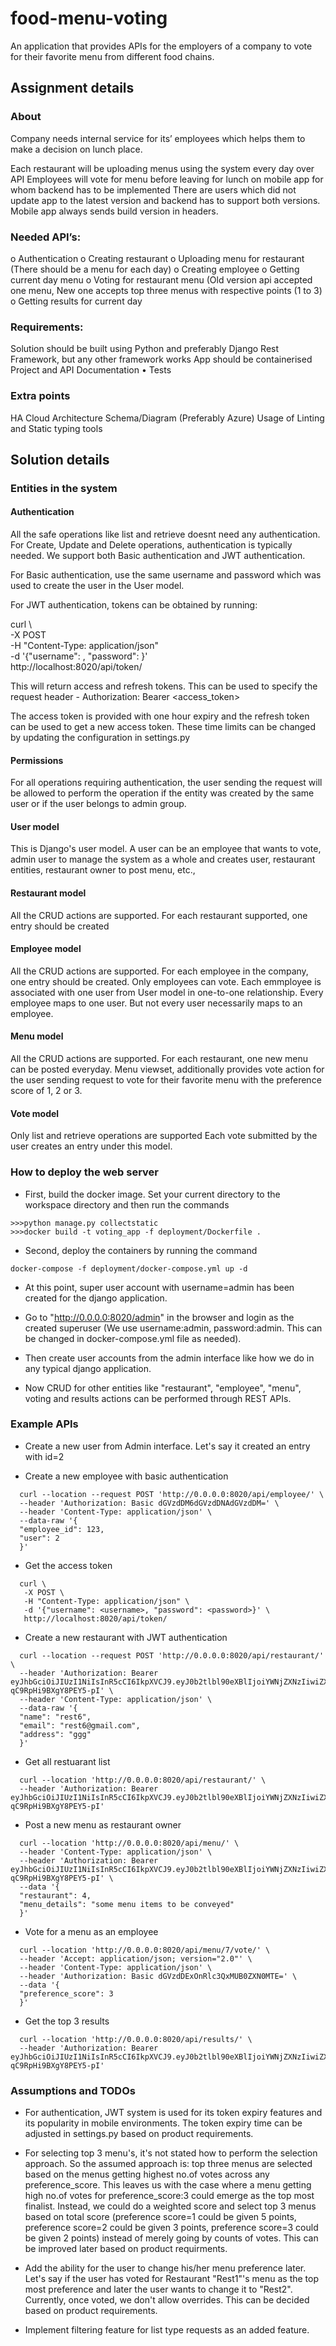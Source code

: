 # food-menu-voting

An application that provides APIs for the employers of a company to vote for their favorite menu from different food chains.

## Assignment details

### About

Company needs internal service for its’ employees which helps them to make a decision
on lunch place.

Each restaurant will be uploading menus using the system every day over API
Employees will vote for menu before leaving for lunch on mobile app for whom backend has to be implemented
There are users which did not update app to the latest version and backend has to support both versions.
Mobile app always sends build version in headers.

### Needed API’s:

o Authentication
o Creating restaurant
o Uploading menu for restaurant (There should be a menu for each day)
o Creating employee
o Getting current day menu
o Voting for restaurant menu (Old version api accepted one menu, New one accepts top three menus with respective points (1 to 3)
o Getting results for current day

### Requirements:

Solution should be built using Python and preferably Django Rest Framework, but any other framework works
App should be containerised
Project and API Documentation
• Tests

### Extra points

HA Cloud Architecture Schema/Diagram (Preferably Azure)
Usage of Linting and Static typing tools

## Solution details

### Entities in the system

#### Authentication

All the safe operations like list and retrieve doesnt need any authentication. For Create, Update and Delete operations, authentication is typically needed. We support both Basic authentication and JWT authentication.

For Basic authentication, use the same username and password which was used to create the user in the User model.

For JWT authentication, tokens can be obtained by running:

curl \  
 -X POST \
 -H "Content-Type: application/json" \
 -d '{"username": <username>, "password": <password>}' \
 http://localhost:8020/api/token/

This will return access and refresh tokens. This can be used to specify the request header - Authorization: Bearer <access_token>

The access token is provided with one hour expiry and the refresh token can be used to get a new access token. These time limits can be changed by updating the configuration in settings.py

#### Permissions

For all operations requiring authentication, the user sending the request will be allowed to perform the operation if the entity was created by the same user or if the user belongs to admin group.

#### User model

This is Django's user model. A user can be an employee that wants to vote, admin user to manage the system as a whole and creates user, restaurant entities, restaurant owner to post menu, etc.,

#### Restaurant model

All the CRUD actions are supported. For each restaurant supported, one entry should be created

#### Employee model

All the CRUD actions are supported.
For each employee in the company, one entry should be created. Only employees can vote. Each emmployee is associated with one user from User model in one-to-one relationship. Every employee maps to one user. But not every user necessarily maps to an employee.

#### Menu model

All the CRUD actions are supported.
For each restaurant, one new menu can be posted everyday. Menu viewset, additionally provides vote action for the user sending request to vote for their favorite menu with the preference score of 1, 2 or 3.

#### Vote model

Only list and retrieve operations are supported
Each vote submitted by the user creates an entry under this model.

### How to deploy the web server

- First, build the docker image. Set your current directory to the workspace directory and then run the commands

```console
>>>python manage.py collectstatic
>>>docker build -t voting_app -f deployment/Dockerfile .
```

- Second, deploy the containers by running the command

```console
docker-compose -f deployment/docker-compose.yml up -d
```

- At this point, super user account with username=admin has been created for the django application.

- Go to "http://0.0.0.0:8020/admin" in the browser and login as the created superuser (We use username:admin, password:admin. This can be changed in docker-compose.yml file as needed).

- Then create user accounts from the admin interface like how we do in any typical django application.

- Now CRUD for other entities like "restaurant", "employee", "menu", voting and results actions can be performed through REST APIs.

### Example APIs

- Create a new user from Admin interface. Let's say it created an entry with id=2

- Create a new employee with basic authentication

```
  curl --location --request POST 'http://0.0.0.0:8020/api/employee/' \
  --header 'Authorization: Basic dGVzdDM6dGVzdDNAdGVzdDM=' \
  --header 'Content-Type: application/json' \
  --data-raw '{
  "employee_id": 123,
  "user": 2
  }'
```

- Get the access token

```
  curl \
   -X POST \
   -H "Content-Type: application/json" \
   -d '{"username": <username>, "password": <password>}' \
   http://localhost:8020/api/token/
```

- Create a new restaurant with JWT authentication

```
  curl --location --request POST 'http://0.0.0.0:8020/api/restaurant/' \
  --header 'Authorization: Bearer eyJhbGciOiJIUzI1NiIsInR5cCI6IkpXVCJ9.eyJ0b2tlbl90eXBlIjoiYWNjZXNzIiwiZXhwIjoxNjgzNzA1MTQ5LCJpYXQiOjE2ODM3MDE1NDksImp0aSI6ImRlNjQ3YmRlNGQxYjQ3ZTc4Mjk0MGQ5ZmRiZjg4NWYwIiwidXNlcl9pZCI6Mn0.vFVmtXMfkA3R7KBRnxIYIf-qC9RpHi9BXgY8PEY5-pI' \
  --header 'Content-Type: application/json' \
  --data-raw '{
  "name": "rest6",
  "email": "rest6@gmail.com",
  "address": "ggg"
  }'
```

- Get all restuarant list

```
  curl --location 'http://0.0.0.0:8020/api/restaurant/' \
  --header 'Authorization: Bearer eyJhbGciOiJIUzI1NiIsInR5cCI6IkpXVCJ9.eyJ0b2tlbl90eXBlIjoiYWNjZXNzIiwiZXhwIjoxNjgzNzA1MTQ5LCJpYXQiOjE2ODM3MDE1NDksImp0aSI6ImRlNjQ3YmRlNGQxYjQ3ZTc4Mjk0MGQ5ZmRiZjg4NWYwIiwidXNlcl9pZCI6Mn0.vFVmtXMfkA3R7KBRnxIYIf-qC9RpHi9BXgY8PEY5-pI'
```

- Post a new menu as restaurant owner

```
  curl --location 'http://0.0.0.0:8020/api/menu/' \
  --header 'Content-Type: application/json' \
  --header 'Authorization: Bearer eyJhbGciOiJIUzI1NiIsInR5cCI6IkpXVCJ9.eyJ0b2tlbl90eXBlIjoiYWNjZXNzIiwiZXhwIjoxNjgzNzA1MTQ5LCJpYXQiOjE2ODM3MDE1NDksImp0aSI6ImRlNjQ3YmRlNGQxYjQ3ZTc4Mjk0MGQ5ZmRiZjg4NWYwIiwidXNlcl9pZCI6Mn0.vFVmtXMfkA3R7KBRnxIYIf-qC9RpHi9BXgY8PEY5-pI' \
  --data '{
  "restaurant": 4,
  "menu_details": "some menu items to be conveyed"
  }'
```

- Vote for a menu as an employee

```
  curl --location 'http://0.0.0.0:8020/api/menu/7/vote/' \
  --header 'Accept: application/json; version="2.0"' \
  --header 'Content-Type: application/json' \
  --header 'Authorization: Basic dGVzdDExOnRlc3QxMUB0ZXN0MTE=' \
  --data '{
  "preference_score": 3
  }'
```

- Get the top 3 results

```
  curl --location 'http://0.0.0.0:8020/api/results/' \
  --header 'Authorization: Bearer eyJhbGciOiJIUzI1NiIsInR5cCI6IkpXVCJ9.eyJ0b2tlbl90eXBlIjoiYWNjZXNzIiwiZXhwIjoxNjgzNzA1MTQ5LCJpYXQiOjE2ODM3MDE1NDksImp0aSI6ImRlNjQ3YmRlNGQxYjQ3ZTc4Mjk0MGQ5ZmRiZjg4NWYwIiwidXNlcl9pZCI6Mn0.vFVmtXMfkA3R7KBRnxIYIf-qC9RpHi9BXgY8PEY5-pI'
```

### Assumptions and TODOs

- For authentication, JWT system is used for its token expiry features and its popularity in mobile environments. The token expiry time can be adjusted in settings.py based on product requirements.

- For selecting top 3 menu's, it's not stated how to perform the selection approach. So the assumed approach is: top three menus are selected based on the menus getting highest no.of votes across any preference_score. This leaves us with the case where a menu getting high no.of votes for preference_score:3 could emerge as the top most finalist. Instead, we could do a weighted score and select top 3 menus based on total score (preference score=1 could be given 5 points, preference score=2 could be given 3 points, preference score=3 could be given 2 points) instead of merely going by counts of votes. This can be improved later based on product requirments.

- Add the ability for the user to change his/her menu preference later. Let's say if the user has voted for Restaurant "Rest1"'s menu as the top most preference and later the user wants to change it to "Rest2". Currently, once voted, we don't allow overrides. This can be decided based on product requirements.

- Implement filtering feature for list type requests as an added feature.
